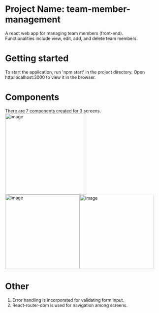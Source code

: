 # Project Name: team-member-management

A react web app for managing team members (front-end).  
Functionalities include view, edit, add, and delete team members.


# Getting started 
To start the application, run 'npm start' in the project directory.
Open http:localhost:3000 to view it in the browser.

# Components  
There are 7 components created for 3 screens.
<img width="263" alt="image" src="https://user-images.githubusercontent.com/77893385/157295969-90fa8df5-7e9e-4f7a-9c55-da17c6ef20bd.png"><img width="242" alt="image" src="https://user-images.githubusercontent.com/77893385/157296068-41fb28f7-d019-4fac-bf7f-8ffbd0e75b19.png"><img width="241" alt="image" src="https://user-images.githubusercontent.com/77893385/157296121-633e980b-407b-4b49-b390-3766391a8237.png">

# Other
1. Error handling is incorporated for validating form input.
2. React-router-dom is used for navigation among screens.  
